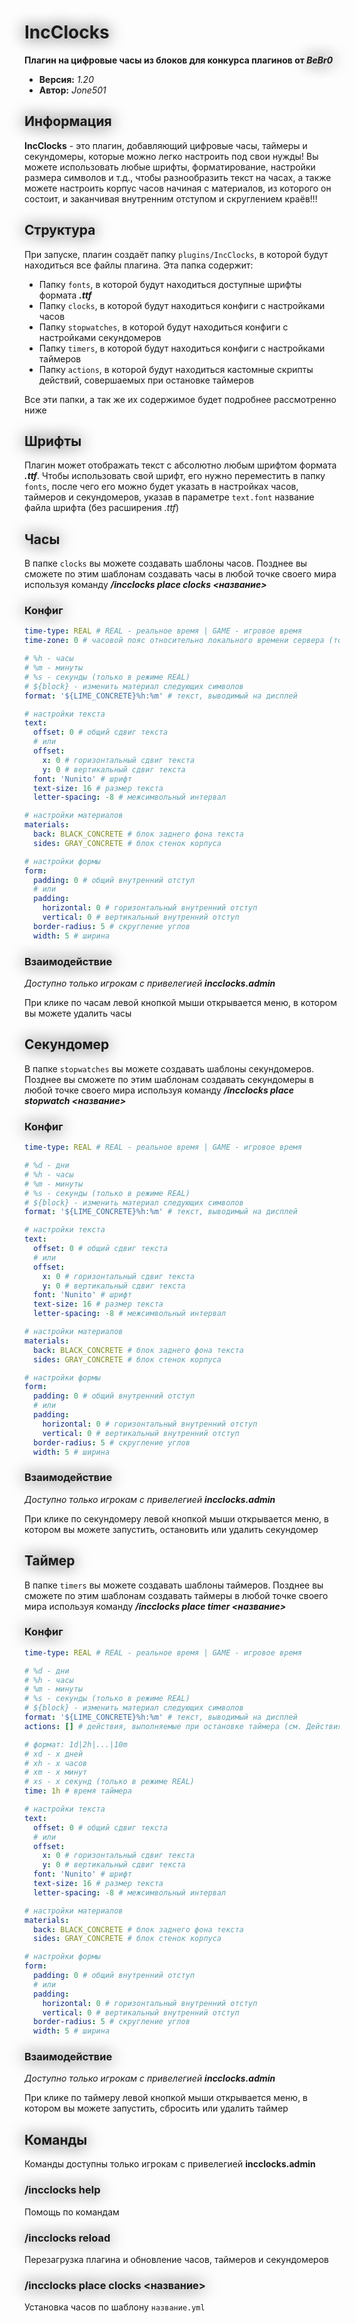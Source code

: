 # <span style="text-shadow: 0 0 25px">IncClocks</span>
**Плагин на цифровые часы из блоков для конкурса плагинов от _<span style="text-shadow: 0 0 25px">BeBr0</span>_**
- **Версия:** _1.20_
- **Автор:** _Jone501_

## <span style="text-shadow: 0 0 25px">Информация</span>
**IncClocks** - это плагин, добавляющий цифровые часы, таймеры и секундомеры, которые можно легко настроить под свои нужды! Вы можете использовать любые шрифты, форматирование, настройки размера символов и т.д., чтобы разнообразить текст на часах, а также можете настроить корпус часов начиная с материалов, из которого он состоит, и заканчивая внутренним отступом и скруглением краёв!!!

## <span style="text-shadow: 0 0 25px">Структура</span>
При запуске, плагин создаёт папку `plugins/IncClocks`, в которой будут находиться все файлы плагина. Эта папка содержит:

- Папку `fonts`, в которой будут находиться доступные шрифты формата _**.ttf**_
- Папку `clocks`, в которой будут находиться конфиги с настройками часов
- Папку `stopwatches`, в которой будут находиться конфиги с настройками секундомеров
- Папку `timers`, в которой будут находиться конфиги с настройками таймеров
- Папку `actions`, в которой будут находиться кастомные скрипты действий, совершаемых при остановке таймеров

Все эти папки, а так же их содержимое будет подробнее рассмотренно ниже

## <span style="text-shadow: 0 0 25px">Шрифты</span>
Плагин может отображать текст с абсолютно любым шрифтом формата _**.ttf**_. Чтобы использовать свой шрифт, его нужно переместить в папку `fonts`, после чего его можно будет указать в настройках часов, таймеров и секундомеров, указав в параметре `text.font` название файла шрифта (без расширения _.ttf_)

## <span style="text-shadow: 0 0 25px">Часы</span>
В папке `clocks` вы можете создавать шаблоны часов. Позднее вы сможете по этим шаблонам создавать часы в любой точке своего мира используя команду _**/incclocks place clocks <название>**_

### <span style="text-shadow: 0 0 25px">Конфиг</span>
```yaml
time-type: REAL # REAL - реальное время | GAME - игровое время
time-zone: 0 # часовой пояс относительно локального времени сервера (только в режиме REAL)

# %h - часы
# %m - минуты
# %s - секунды (только в режиме REAL)
# ${block} - изменить материал следующих символов
format: '${LIME_CONCRETE}%h:%m' # текст, выводимый на дисплей

# настройки текста
text:
  offset: 0 # общий сдвиг текста
  # или
  offset:
    x: 0 # горизонтальный сдвиг текста
    y: 0 # вертикальный сдвиг текста
  font: 'Nunito' # шрифт
  text-size: 16 # размер текста
  letter-spacing: -8 # межсимвольный интервал

# настройки материалов
materials:
  back: BLACK_CONCRETE # блок заднего фона текста
  sides: GRAY_CONCRETE # блок стенок корпуса

# настройки формы
form:
  padding: 0 # общий внутренний отступ
  # или
  padding:
    horizontal: 0 # горизонтальный внутренний отступ
    vertical: 0 # вертикальный внутренний отступ
  border-radius: 5 # скругление углов
  width: 5 # ширина
```
### <span style="text-shadow: 0 0 25px">Взаимодействие</span>
_Доступно только игрокам с привелегией **incclocks.admin**_

При клике по часам левой кнопкой мыши открывается меню, в котором вы можете удалить часы

## <span style="text-shadow: 0 0 25px">Секундомер</span>
В папке `stopwatches` вы можете создавать шаблоны секундомеров. Позднее вы сможете по этим шаблонам создавать секундомеры в любой точке своего мира используя команду _**/incclocks place stopwatch <название>**_

### <span style="text-shadow: 0 0 25px">Конфиг</span>
```yaml
time-type: REAL # REAL - реальное время | GAME - игровое время

# %d - дни
# %h - часы
# %m - минуты
# %s - секунды (только в режиме REAL)
# ${block} - изменить материал следующих символов
format: '${LIME_CONCRETE}%h:%m' # текст, выводимый на дисплей

# настройки текста
text:
  offset: 0 # общий сдвиг текста
  # или
  offset:
    x: 0 # горизонтальный сдвиг текста
    y: 0 # вертикальный сдвиг текста
  font: 'Nunito' # шрифт
  text-size: 16 # размер текста
  letter-spacing: -8 # межсимвольный интервал

# настройки материалов
materials:
  back: BLACK_CONCRETE # блок заднего фона текста
  sides: GRAY_CONCRETE # блок стенок корпуса

# настройки формы
form:
  padding: 0 # общий внутренний отступ
  # или
  padding:
    horizontal: 0 # горизонтальный внутренний отступ
    vertical: 0 # вертикальный внутренний отступ
  border-radius: 5 # скругление углов
  width: 5 # ширина
```
### <span style="text-shadow: 0 0 25px">Взаимодействие</span>
_Доступно только игрокам с привелегией **incclocks.admin**_

При клике по секундомеру левой кнопкой мыши открывается меню, в котором вы можете запустить, остановить или удалить секундомер

## <span style="text-shadow: 0 0 25px">Таймер</span>
В папке `timers` вы можете создавать шаблоны таймеров. Позднее вы сможете по этим шаблонам создавать таймеры в любой точке своего мира используя команду _**/incclocks place timer <название>**_

### <span style="text-shadow: 0 0 25px">Конфиг</span>
```yaml
time-type: REAL # REAL - реальное время | GAME - игровое время

# %d - дни
# %h - часы
# %m - минуты
# %s - секунды (только в режиме REAL)
# ${block} - изменить материал следующих символов
format: '${LIME_CONCRETE}%h:%m' # текст, выводимый на дисплей
actions: [] # действия, выполняемые при остановке таймера (см. Действия)

# формат: 1d|2h|...|10m
# xd - x дней
# xh - x часов
# xm - x минут
# xs - x секунд (только в режиме REAL)
time: 1h # время таймера

# настройки текста
text:
  offset: 0 # общий сдвиг текста
  # или
  offset:
    x: 0 # горизонтальный сдвиг текста
    y: 0 # вертикальный сдвиг текста
  font: 'Nunito' # шрифт
  text-size: 16 # размер текста
  letter-spacing: -8 # межсимвольный интервал

# настройки материалов
materials:
  back: BLACK_CONCRETE # блок заднего фона текста
  sides: GRAY_CONCRETE # блок стенок корпуса

# настройки формы
form:
  padding: 0 # общий внутренний отступ
  # или
  padding:
    horizontal: 0 # горизонтальный внутренний отступ
    vertical: 0 # вертикальный внутренний отступ
  border-radius: 5 # скругление углов
  width: 5 # ширина
```
### <span style="text-shadow: 0 0 25px">Взаимодействие</span>
_Доступно только игрокам с привелегией **incclocks.admin**_

При клике по таймеру левой кнопкой мыши открывается меню, в котором вы можете запустить, сбросить или удалить таймер

## <span style="text-shadow: 0 0 25px">Команды</span>
Команды доступны только игрокам с привелегией **incclocks.admin**
### <span style="text-shadow: 0 0 25px">/incclocks help</span>
Помощь по командам
### <span style="text-shadow: 0 0 25px">/incclocks reload</span>
Перезагрузка плагина и обновление часов, таймеров и секундомеров
### <span style="text-shadow: 0 0 25px">/incclocks place clocks <название></span>
Установка часов по шаблону `название.yml`
